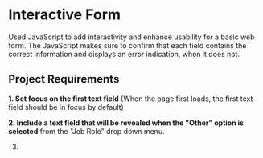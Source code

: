 # Interactive Form 

Used JavaScript to add interactivity and enhance usability for a basic web form. The JavaScript makes sure to confirm that each field contains the correct information and displays an error indication, when it does not. 



## Project Requirements 




**1. Set focus on the first text field** (When the page first loads, the first text field should be in focus by default)

**2. Include a text field that will be revealed when the "Other" option is selected** from the "Job Role" drop down menu.

3. 
